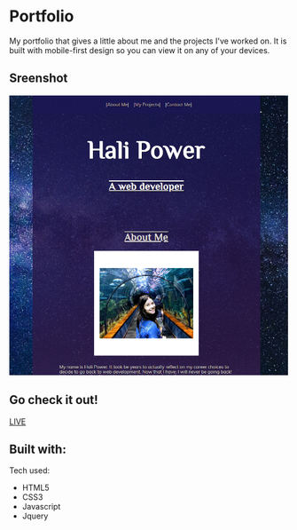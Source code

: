 
# Portfolio

My portfolio that gives a little about me and the projects I've worked on. It is built with mobile-first design so you can view it on any of your devices.

## Sreenshot



![](portfolio-mock-pictures/portfolio-screenshot.png)

## Go check it out!

[LIVE](https://hp0809.github.io/Manatee-Quiz/)


## Built with:
Tech used:
 * HTML5
 * CSS3
 * Javascript
 * Jquery

